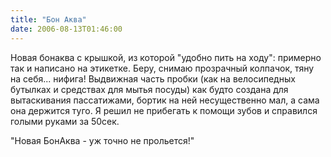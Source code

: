 ```yaml
---
title: "Бон Аква"
date: 2006-08-13T01:46:00
---
```


Новая бонаква с крышкой, из которой "удобно пить на ходу": примерно так и написано на этикетке. Беру, снимаю прозрачный колпачок, тяну на себя... нифига! Выдвижная часть пробки (как на велосипедных бутылках и средствах для мытья посуды) как будто создана для вытаскивания пассатижами, бортик на ней несущественно мал, а сама она держится туго. Я решил не прибегать к помощи зубов и справился голыми руками за 50сек.

"Новая БонАква - уж точно не прольется!"

